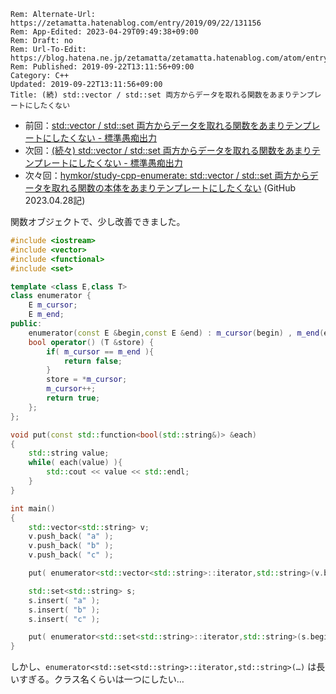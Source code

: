 ```header
Rem: Alternate-Url: https://zetamatta.hatenablog.com/entry/2019/09/22/131156
Rem: App-Edited: 2023-04-29T09:49:38+09:00
Rem: Draft: no
Rem: Url-To-Edit: https://blog.hatena.ne.jp/zetamatta/zetamatta.hatenablog.com/atom/entry/26006613438503003
Rem: Published: 2019-09-22T13:11:56+09:00
Category: C++
Updated: 2019-09-22T13:11:56+09:00
Title: (続) std::vector / std::set 両方からデータを取れる関数をあまりテンプレートにしたくない
```
+ 前回：[std::vector / std::set 両方からデータを取れる関数をあまりテンプレートにしたくない - 標準愚痴出力](http://zetamatta.hatenablog.com/entry/2019/09/22/080313)
+ 次回：[(続々) std::vector / std::set 両方からデータを取れる関数をあまりテンプレートにしたくない - 標準愚痴出力](https://zetamatta.hatenablog.com/entry/2019/09/22/163822)
+ 次々回：[hymkor/study-cpp-enumerate: std::vector / std::set 両方からデータを取れる関数の本体をあまりテンプレートにしたくない](https://github.com/hymkor/study-cpp-enumerate) (GitHub 2023.04.28記)

関数オブジェクトで、少し改善できました。

```cpp
#include <iostream>
#include <vector>
#include <functional>
#include <set>

template <class E,class T>
class enumerator {
    E m_cursor;
    E m_end;
public:
    enumerator(const E &begin,const E &end) : m_cursor(begin) , m_end(end) {}
    bool operator() (T &store) {
        if( m_cursor == m_end ){
            return false;
        }
        store = *m_cursor;
        m_cursor++;
        return true;
    };
};

void put(const std::function<bool(std::string&)> &each)
{
    std::string value;
    while( each(value) ){
        std::cout << value << std::endl;
    }
}

int main()
{
    std::vector<std::string> v;
    v.push_back( "a" );
    v.push_back( "b" );
    v.push_back( "c" );

    put( enumerator<std::vector<std::string>::iterator,std::string>(v.begin(),v.end()) );

    std::set<std::string> s;
    s.insert( "a" );
    s.insert( "b" );
    s.insert( "c" );

    put( enumerator<std::set<std::string>::iterator,std::string>(s.begin(),s.end()) );
}
```

しかし、`enumerator<std::set<std::string>::iterator,std::string>(…)` は長いすぎる。クラス名くらいは一つにしたい…
